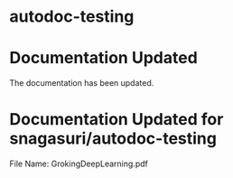 # autodoc-testing


# Documentation Updated
The documentation has been updated.

# Documentation Updated for snagasuri/autodoc-testing


File Name: GrokingDeepLearning.pdf